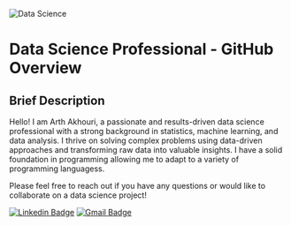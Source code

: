 ![Data Science](https://example.com/images/data_science.jpg)

# Data Science Professional - GitHub Overview

## Brief Description

Hello! I am Arth Akhouri, a passionate and results-driven data science professional with a strong background in statistics, machine learning, and data analysis. I thrive on solving complex problems using data-driven approaches and transforming raw data into valuable insights. I have a solid foundation in programming allowing me to adapt to a variety of programming languagess.

Please feel free to reach out if you have any questions or would like to collaborate on a data science project!

[![Linkedin Badge](https://img.shields.io/badge/-LinkedIn-blue?style=flat-square&logo=Linkedin&logoColor=white&link=https://www.linkedin.com/in/arthakhouri)](https://www.linkedin.com/in/arthakhouri)
[![Gmail Badge](https://img.shields.io/badge/-Gmail-c14438?style=flat-square&logo=Gmail&logoColor=white&link=mailto:arthakhouri@gmail.com)](mailto:arthakhouri@gmail.com)

<!--
**FlintyTub49/FlintyTub49** is a ✨ _special_ ✨ repository because its `README.md` (this file) appears on your GitHub profile.

Here are some ideas to get you started:

- 🔭 I’m currently working on ...
- 🌱 I’m currently learning ...
- 👯 I’m looking to collaborate on ...
- 🤔 I’m looking for help with ...
- 💬 Ask me about ...
- 📫 How to reach me: ...
- 😄 Pronouns: ...
- ⚡ Fun fact: ...
-->
